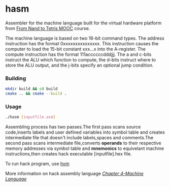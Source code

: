 # hasm
Assembler for the machine language built for the virtual hardware platform from [From Nand to Tetris MOOC](https://www.coursera.org/learn/build-a-computer) course.

The machine language is based on two 16-bit command types. The address instruction has the format 0xxxxxxxxxxxxxxx.
This instruction causes the computer to load the 15-bit constant xxx...x into the A-register. The compute instruction has the format 111accccccdddjjj. The a and c-bits instruct the ALU which function to compute, the d-bits instruct where to store the ALU output, and the j-bits specify an optional jump condition.
### Building
```bash
mkdir build && cd build
cmake .. && cmake --build .
```
### Usage
```bash
./hasm [inputfile.asm]
```

Assembling process has two passes.The first pass scans source code,inserts labels and user defined variables into symbol table and creates intermediate file that doesn't include labels,spaces and comments.The second pass scans intermediate file,converts **operands** to their respective memory addresses via symbol table and **mnemonics** to equivelant machine instructions,then creates hack executable [inputfile].hex file.

To run hack program, use [hvm](https://github.com/gurpinars/hvm)

More information on hack assembly language [*Chapter 4-Machine Language*](http://www.nand2tetris.org/chapters/chapter%2004.pdf)
